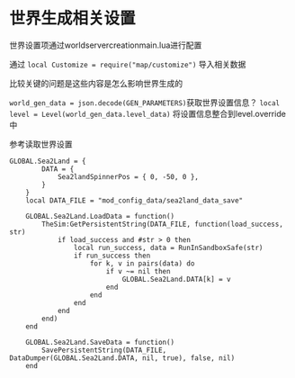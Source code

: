 # 世界生成相关设置

世界设置项通过worldservercreationmain.lua进行配置

通过 `local Customize = require("map/customize")` 导入相关数据


比较关键的问题是这些内容是怎么影响世界生成的

`world_gen_data = json.decode(GEN_PARAMETERS)`获取世界设置信息？
`local level = Level(world_gen_data.level_data)` 将设置信息整合到level.override中


参考读取世界设置
```
GLOBAL.Sea2Land = {
        DATA = {
            Sea2landSpinnerPos = { 0, -50, 0 },
        }
    }
    local DATA_FILE = "mod_config_data/sea2land_data_save"

    GLOBAL.Sea2Land.LoadData = function()
        TheSim:GetPersistentString(DATA_FILE, function(load_success, str)
            if load_success and #str > 0 then
                local run_success, data = RunInSandboxSafe(str)
                if run_success then
                    for k, v in pairs(data) do
                        if v ~= nil then
                            GLOBAL.Sea2Land.DATA[k] = v
                        end
                    end
                end
            end
        end)
    end

    GLOBAL.Sea2Land.SaveData = function()
        SavePersistentString(DATA_FILE, DataDumper(GLOBAL.Sea2Land.DATA, nil, true), false, nil)
    end

```